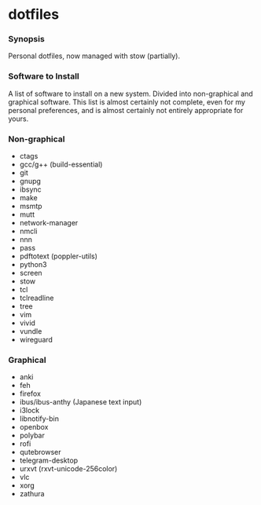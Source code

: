 # dotfiles

### Synopsis

Personal dotfiles, now managed with stow (partially).

### Software to Install

A list of software to install on a new system. Divided into
non-graphical and graphical software. This list is almost certainly not
complete, even for my personal preferences, and is almost certainly not
entirely appropriate for yours.

### Non-graphical

* ctags
* gcc/g++ (build-essential)
* git
* gnupg
* ibsync
* make
* msmtp
* mutt
* network-manager
* nmcli
* nnn
* pass
* pdftotext (poppler-utils)
* python3
* screen
* stow
* tcl
* tclreadline
* tree
* vim
* vivid
* vundle
* wireguard

### Graphical

* anki
* feh
* firefox
* ibus/ibus-anthy (Japanese text input)
* i3lock
* libnotify-bin
* openbox
* polybar
* rofi
* qutebrowser
* telegram-desktop
* urxvt (rxvt-unicode-256color)
* vlc
* xorg
* zathura
